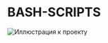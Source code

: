 # BASH-SCRIPTS
![Иллюстрация к проекту](https://upload.wikimedia.org/wikipedia/commons/thumb/8/82/Gnu-bash-logo.svg/1280px-Gnu-bash-logo.svg.png)

